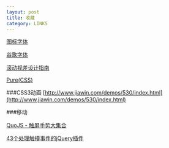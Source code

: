 ```yaml
---
layout: post
title: 收藏
category: LINKS
---
```


[图标字体](http://icomoon.io/app/)

[谷歌字体](http://www.google.com/fonts)

[滚动视差设计指南](http://ecd.tencent.com/%E6%BB%9A%E5%8A%A8%E8%A7%86%E5%B7%AE%E8%AE%BE%E8%AE%A1%E6%8C%87%E5%8D%97.html '视差滚动设计指南')

[Pure(CSS)](http://purecss.io/ 'Pure(CSS)')

###CSS3动画
[http://www.jiawin.com/demos/530/index.html](http://www.jiawin.com/demos/530/index.html)

###移动

[QuoJS - 触屏手势大集合](http://quojs.tapquo.com/ 'QuoJS - 触屏手势大集合')

[43个处理触摸事件的jQuery插件](http://bbs.html5cn.org/thread-10836-1-1.html '43个处理触摸事件的jQuery插件')